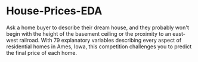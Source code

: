 # House-Prices-EDA
Ask a home buyer to describe their dream house, and they probably won't begin with the height of the basement ceiling or the proximity to an east-west railroad. With 79 explanatory variables describing every aspect of residential homes in Ames, Iowa, this competition challenges you to predict the final price of each home.
